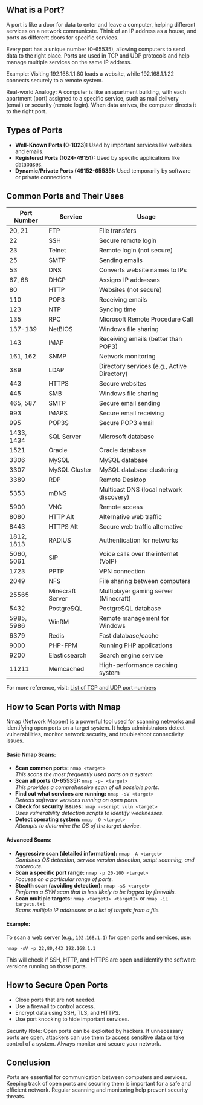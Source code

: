 ## What is a Port?

A port is like a door for data to enter and leave a computer, helping different services on a network communicate. Think of an IP address as a house, and ports as different doors for specific services.

Every port has a unique number (0-65535), allowing computers to send data to the right place. Ports are used in TCP and UDP protocols and help manage multiple services on the same IP address.

Example: Visiting 192.168.1.1:80 loads a website, while 192.168.1.1:22 connects securely to a remote system.

Real-world Analogy: A computer is like an apartment building, with each apartment (port) assigned to a specific service, such as mail delivery (email) or security (remote login). When data arrives, the computer directs it to the right port.

## Types of Ports

- **Well-Known Ports (0-1023):** Used by important services like websites and emails.
- **Registered Ports (1024-49151):** Used by specific applications like databases.
- **Dynamic/Private Ports (49152-65535):** Used temporarily by software or private connections.

## Common Ports and Their Uses

| Port Number  | Service           | Usage                                       |
|-------------|-------------------|---------------------------------------------|
| 20, 21      | FTP               | File transfers                              |
| 22          | SSH               | Secure remote login                         |
| 23          | Telnet            | Remote login (not secure)                   |
| 25          | SMTP              | Sending emails                              |
| 53          | DNS               | Converts website names to IPs               |
| 67, 68      | DHCP              | Assigns IP addresses                        |
| 80          | HTTP              | Websites (not secure)                       |
| 110         | POP3              | Receiving emails                            |
| 123         | NTP               | Syncing time                                |
| 135         | RPC               | Microsoft Remote Procedure Call            |
| 137-139     | NetBIOS           | Windows file sharing                        |
| 143         | IMAP              | Receiving emails (better than POP3)         |
| 161, 162    | SNMP              | Network monitoring                          |
| 389         | LDAP              | Directory services (e.g., Active Directory) |
| 443         | HTTPS             | Secure websites                             |
| 445         | SMB               | Windows file sharing                        |
| 465, 587    | SMTP              | Secure email sending                        |
| 993         | IMAPS             | Secure email receiving                      |
| 995         | POP3S             | Secure POP3 email                           |
| 1433, 1434  | SQL Server        | Microsoft database                          |
| 1521        | Oracle            | Oracle database                             |
| 3306        | MySQL             | MySQL database                              |
| 3307        | MySQL Cluster     | MySQL database clustering                   |
| 3389        | RDP               | Remote Desktop                              |
| 5353        | mDNS              | Multicast DNS (local network discovery)     |
| 5900        | VNC               | Remote access                               |
| 8080        | HTTP Alt          | Alternative web traffic                     |
| 8443        | HTTPS Alt         | Secure web traffic alternative              |
| 1812, 1813  | RADIUS            | Authentication for networks                 |
| 5060, 5061  | SIP               | Voice calls over the internet (VoIP)        |
| 1723        | PPTP              | VPN connection                              |
| 2049        | NFS               | File sharing between computers              |
| 25565       | Minecraft Server  | Multiplayer gaming server (Minecraft)      |
| 5432        | PostgreSQL        | PostgreSQL database                         |
| 5985, 5986  | WinRM             | Remote management for Windows               |
| 6379        | Redis             | Fast database/cache                         |
| 9000        | PHP-FPM           | Running PHP applications                    |
| 9200        | Elasticsearch     | Search engine service                       |
| 11211       | Memcached         | High-performance caching system             |

For more reference, visit: [List of TCP and UDP port numbers](https://en.wikipedia.org/wiki/List_of_TCP_and_UDP_port_numbers)

## How to Scan Ports with Nmap

Nmap (Network Mapper) is a powerful tool used for scanning networks and identifying open ports on a target system. It helps administrators detect vulnerabilities, monitor network security, and troubleshoot connectivity issues.

#### Basic Nmap Scans:
- **Scan common ports:** `nmap <target>`  
  _This scans the most frequently used ports on a system._
- **Scan all ports (0-65535):** `nmap -p- <target>`  
  _This provides a comprehensive scan of all possible ports._
- **Find out what services are running:** `nmap -sV <target>`  
  _Detects software versions running on open ports._
- **Check for security issues:** `nmap --script vuln <target>`  
  _Uses vulnerability detection scripts to identify weaknesses._
- **Detect operating system:** `nmap -O <target>`  
  _Attempts to determine the OS of the target device._

#### Advanced Scans:
- **Aggressive scan (detailed information):** `nmap -A <target>`  
  _Combines OS detection, service version detection, script scanning, and traceroute._
- **Scan a specific port range:** `nmap -p 20-100 <target>`  
  _Focuses on a particular range of ports._
- **Stealth scan (avoiding detection):** `nmap -sS <target>`  
  _Performs a SYN scan that is less likely to be logged by firewalls._
- **Scan multiple targets:** `nmap <target1> <target2>` or `nmap -iL targets.txt`  
  _Scans multiple IP addresses or a list of targets from a file._

#### Example:
To scan a web server (e.g., `192.168.1.1`) for open ports and services, use:
```
nmap -sV -p 22,80,443 192.168.1.1
```
This will check if SSH, HTTP, and HTTPS are open and identify the software versions running on those ports.

## How to Secure Open Ports

- Close ports that are not needed.
- Use a firewall to control access.
- Encrypt data using SSH, TLS, and HTTPS.
- Use port knocking to hide important services.

Security Note: Open ports can be exploited by hackers. If unnecessary ports are open, attackers can use them to access sensitive data or take control of a system. Always monitor and secure your network.

## Conclusion

Ports are essential for communication between computers and services. Keeping track of open ports and securing them is important for a safe and efficient network. Regular scanning and monitoring help prevent security threats.
